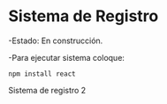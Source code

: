 <h1>Sistema de Registro</h1>

-Estado: En construcción.

-Para ejecutar sistema coloque:


```npm install react```

Sistema de registro 2

